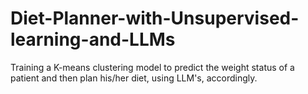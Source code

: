 # Diet-Planner-with-Unsupervised-learning-and-LLMs
Training a K-means clustering model to predict the weight status of a patient and then plan his/her diet, using LLM's, accordingly.
